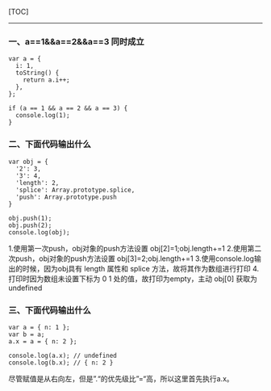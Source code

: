 [TOC]
***

### 一、a==1&&a==2&&a==3 同时成立

```JS
var a = {
  i: 1,
  toString() {
    return a.i++;
  },
};

if (a == 1 && a == 2 && a == 3) {
  console.log(1);
}
```

### 二、下面代码输出什么
```JS
var obj = {
  '2': 3,
  '3': 4,
  'length': 2,
  'splice': Array.prototype.splice,
  'push': Array.prototype.push
}

obj.push(1);
obj.push(2);
console.log(obj);
```
1.使用第一次push，obj对象的push方法设置 obj[2]=1;obj.length+=1
2.使用第二次push，obj对象的push方法设置 obj[3]=2;obj.length+=1
3.使用console.log输出的时候，因为obj具有 length 属性和 splice 方法，故将其作为数组进行打印
4.打印时因为数组未设置下标为 0 1 处的值，故打印为empty，主动 obj[0] 获取为 undefined

### 三、下面代码输出什么
```JS
var a = { n: 1 };
var b = a;
a.x = a = { n: 2 };

console.log(a.x); // undefined
console.log(b.x); // { n: 2 }
```

尽管赋值是从右向左，但是”.“的优先级比”=“高，所以这里首先执行a.x。
